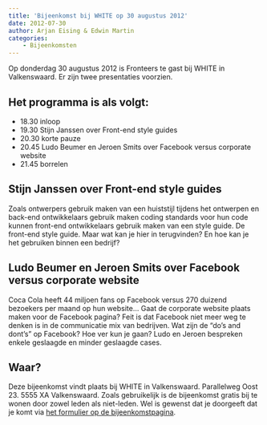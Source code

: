 ```yaml
---
title: 'Bijeenkomst bij WHITE op 30 augustus 2012'
date: 2012-07-30
author: Arjan Eising & Edwin Martin
categories:
    - Bijeenkomsten
---
```


Op donderdag 30 augustus 2012 is Fronteers te gast bij WHITE in Valkenswaard. Er zijn twee presentaties voorzien.

## Het programma is als volgt:

-   18.30 inloop
-   19.30 Stijn Janssen over Front-end style guides
-   20.30 korte pauze
-   20.45 Ludo Beumer en Jeroen Smits over Facebook versus corporate website
-   21.45 borrelen

## Stijn Janssen over Front-end style guides

Zoals ontwerpers gebruik maken van een huiststijl tijdens het ontwerpen en back-end ontwikkelaars gebruik maken coding standards voor hun code kunnen front-end ontwikkelaars gebruik maken van een style guide. De front-end style guide. Maar wat kan je hier in terugvinden? En hoe kan je het gebruiken binnen een bedrijf?

## Ludo Beumer en Jeroen Smits over Facebook versus corporate website

Coca Cola heeft 44 miljoen fans op Facebook versus 270 duizend bezoekers per maand op hun website… Gaat de corporate website plaats maken voor de Facebook pagina? Feit is dat Facebook niet meer weg te denken is in de communicatie mix van bedrijven. Wat zijn de “do’s and dont’s” op Facebook? Hoe ver kun je gaan? Ludo en Jeroen bespreken enkele geslaagde en minder geslaagde cases.

## Waar?

Deze bijeenkomst vindt plaats bij WHITE in Valkenswaard. Parallelweg Oost 23. 5555 XA Valkenswaard. Zoals gebruikelijk is de bijeenkomst gratis bij te wonen door zowel leden als niet-leden. Wel is gewenst dat je doorgeeft dat je komt via [het formulier op de bijeenkomstpagina](/bijeenkomsten/2012/white).
